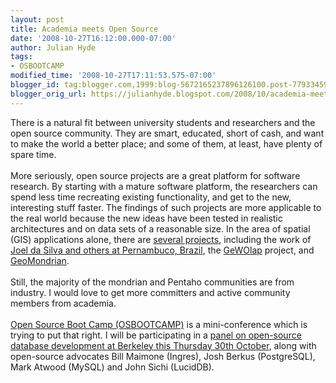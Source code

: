 ```yaml
---
layout: post
title: Academia meets Open Source
date: '2008-10-27T16:12:00.000-07:00'
author: Julian Hyde
tags:
- OSBOOTCAMP
modified_time: '2008-10-27T17:11:53.575-07:00'
blogger_id: tag:blogger.com,1999:blog-5672165237896126100.post-7793345986830342
blogger_orig_url: https://julianhyde.blogspot.com/2008/10/academia-meets-open-source.html
---
```


There is a natural fit between university students and researchers and the open source community. They are smart, educated, short of cash, and want to make the world a better place; and some of them, at least, have plenty of spare time.<br /><br />More seriously, open source projects are a great platform for software research. By starting with a mature software platform, the researchers can spend less time recreating existing functionality, and get to the new, interesting stuff faster. The findings of such projects are more applicable to the real world because the new ideas have been tested in realistic architectures and on data sets of a reasonable size. In the area of spatial (GIS) applications alone, there are <a href="http://www.google.com/search?q=%28spatial+or+gis%29+mondrian">several projects</a>, including the work of <a href="http://portal.acm.org/citation.cfm?id=1141277.1141292&amp;coll=GUIDE&amp;dl=GUIDE&amp;CFID=8047493&amp;CFTOKEN=97746316">Joel da Silva and others at Pernambuco, Brazil</a>, the <a href="http://people.plan.aau.dk/%7Eenc/AGILE2007/PDF/28_PDF.pdf">GeWOlap</a> project, and <a href="http://geosoa.scg.ulaval.ca/">GeoMondrian</a>.<br /><br />Still, the majority of the mondrian and Pentaho communities are from industry. I would love to get more committers and active community members from academia.<br /><br /><a href="http://osbootcamp.org/">Open Source Boot Camp (OSBOOTCAMP)</a> is a mini-conference which is trying to put that right. I will be participating in a <a href="http://osbootcamp.org/index.php?page=oak1">panel on open-source database development at Berkeley this Thursday 30th October</a>, along with open-source advocates <span class="plain">Bill Maimone (Ingres), Josh Berkus (PostgreSQL), Mark Atwood (MySQL) and John Sichi (LucidDB).<br /></span>